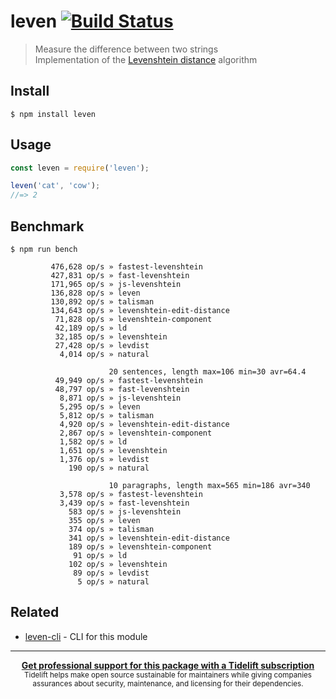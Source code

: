 # leven [![Build Status](https://travis-ci.org/sindresorhus/leven.svg?branch=master)](https://travis-ci.org/sindresorhus/leven)

> Measure the difference between two strings<br>
> Implementation of the [Levenshtein distance](https://en.wikipedia.org/wiki/Levenshtein_distance) algorithm


## Install

```
$ npm install leven
```


## Usage

```js
const leven = require('leven');

leven('cat', 'cow');
//=> 2
```


## Benchmark

```
$ npm run bench
```

```
         476,628 op/s » fastest-levenshtein
         427,831 op/s » fast-levenshtein
         171,965 op/s » js-levenshtein
         136,828 op/s » leven
         130,892 op/s » talisman
         134,643 op/s » levenshtein-edit-distance
          71,828 op/s » levenshtein-component
          42,189 op/s » ld
          32,185 op/s » levenshtein
          27,428 op/s » levdist
           4,014 op/s » natural

                      20 sentences, length max=106 min=30 avr=64.4
          49,949 op/s » fastest-levenshtein
          48,797 op/s » fast-levenshtein
           8,871 op/s » js-levenshtein
           5,295 op/s » leven
           5,812 op/s » talisman
           4,920 op/s » levenshtein-edit-distance
           2,867 op/s » levenshtein-component
           1,582 op/s » ld
           1,651 op/s » levenshtein
           1,376 op/s » levdist
             190 op/s » natural

                      10 paragraphs, length max=565 min=186 avr=340
           3,578 op/s » fastest-levenshtein
           3,439 op/s » fast-levenshtein
             583 op/s » js-levenshtein
             355 op/s » leven
             374 op/s » talisman
             341 op/s » levenshtein-edit-distance
             189 op/s » levenshtein-component
              91 op/s » ld
             102 op/s » levenshtein
              89 op/s » levdist
               5 op/s » natural
```


## Related

- [leven-cli](https://github.com/sindresorhus/leven-cli) - CLI for this module


---

<div align="center">
	<b>
		<a href="https://tidelift.com/subscription/pkg/npm-leven?utm_source=npm-leven&utm_medium=referral&utm_campaign=readme">Get professional support for this package with a Tidelift subscription</a>
	</b>
	<br>
	<sub>
		Tidelift helps make open source sustainable for maintainers while giving companies<br>assurances about security, maintenance, and licensing for their dependencies.
	</sub>
</div>
